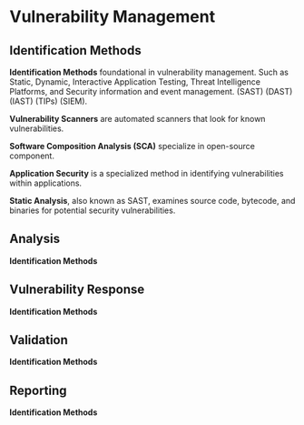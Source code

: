 # Vulnerability Management

## Identification Methods

<p><b>Identification Methods</b> foundational in vulnerability management. Such as Static, Dynamic, Interactive Application Testing, Threat Intelligence Platforms, and Security information and event management. (SAST) (DAST) (IAST) (TIPs) (SIEM).</p>

<p><b>Vulnerability Scanners</b>  are automated scanners that look for known vulnerabilities.</p>

<p><b>Software Composition Analysis (SCA)</b> specialize in open-source component.</p>

<p><b>Application Security</b> is a specialized method in identifying vulnerabilities within applications.</p>

<p><b>Static Analysis</b>, also known as SAST, examines source code, bytecode, and binaries for potential security vulnerabilities.</p>

## Analysis

<p><b>Identification Methods</b></p>

## Vulnerability Response

<p><b>Identification Methods</b></p>

## Validation

<p><b>Identification Methods</b></p>

## Reporting

<p><b>Identification Methods</b></p>
